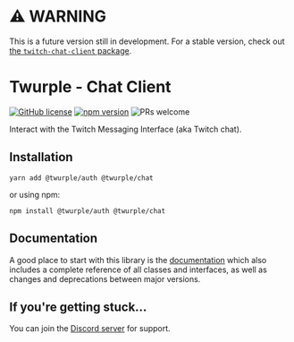 # ⚠ WARNING

This is a future version still in development. For a stable version, check out [the `twitch-chat-client` package](https://www.npmjs.com/package/twitch-chat-client).

# Twurple - Chat Client

[![GitHub license](https://img.shields.io/badge/license-MIT-blue.svg)](https://github.com/twurple/twurple/blob/main/LICENSE)
[![npm version](https://img.shields.io/npm/v/@twurple/chat.svg?style=flat)](https://www.npmjs.com/package/@twurple/chat)
![PRs welcome](https://img.shields.io/badge/PRs-welcome-brightgreen.svg)

Interact with the Twitch Messaging Interface (aka Twitch chat).

## Installation

	yarn add @twurple/auth @twurple/chat

or using npm:

	npm install @twurple/auth @twurple/chat

## Documentation

A good place to start with this library is the [documentation](https://twurple.js.org)
which also includes a complete reference of all classes and interfaces, as well as changes and deprecations between major versions.

## If you're getting stuck...

You can join the [Discord server](https://discord.gg/b9ZqMfz) for support.
